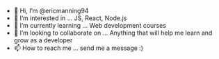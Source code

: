 - 👋 Hi, I’m @ericmanning94
- 👀 I’m interested in ... JS, React, Node.js
- 🌱 I’m currently learning ... Web development courses
- 💞️ I’m looking to collaborate on ... Anything that will help me learn and grow as a developer
- 📫 How to reach me ... send me a message :)

<!---
ericmanning94/ericmanning94 is a ✨ special ✨ repository because its `README.md` (this file) appears on your GitHub profile.
You can click the Preview link to take a look at your changes.
--->
